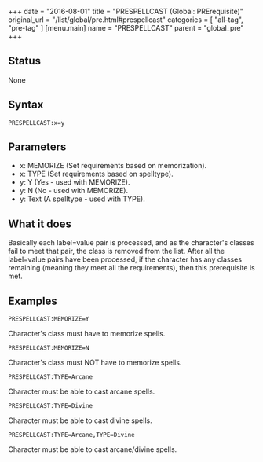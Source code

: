 +++
date = "2016-08-01"
title = "PRESPELLCAST (Global: PRErequisite)"
original_url = "/list/global/pre.html#prespellcast"
categories = [ "all-tag", "pre-tag" ]
[menu.main]
    name = "PRESPELLCAST"
    parent = "global_pre"
+++

## Status

None

## Syntax

`PRESPELLCAST:x=y`

## Parameters

-   x: MEMORIZE (Set requirements based
    on memorization).
-   x: TYPE (Set requirements based on spelltype).
-   y: Y (Yes - used with MEMORIZE).
-   y: N (No - used with MEMORIZE).
-   y: Text (A spelltype - used with TYPE).



What it does
------------

Basically each label=value pair is processed, and as the character's
classes fail to meet that pair, the class is removed from the list.
After all the label=value pairs have been processed, if the character
has any classes remaining (meaning they meet all the requirements), then
this prerequisite is met.

Examples
--------

`PRESPELLCAST:MEMORIZE=Y`

Character's class must have to memorize spells.

`PRESPELLCAST:MEMORIZE=N`

Character's class must NOT have to memorize spells.

`PRESPELLCAST:TYPE=Arcane`

Character must be able to cast arcane spells.

`PRESPELLCAST:TYPE=Divine`

Character must be able to cast divine spells.

`PRESPELLCAST:TYPE=Arcane,TYPE=Divine`

Character must be able to cast arcane/divine spells.


